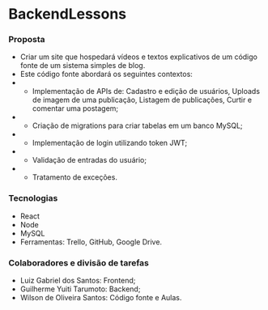 # BackendLessons

### Proposta
- Criar um site que hospedará vídeos e textos explicativos de um código fonte de um sistema simples de blog.
- Este código fonte abordará os seguintes contextos:
- - Implementação de APIs de: Cadastro e edição de usuários, Uploads de imagem de uma publicação, Listagem de publicações, Curtir e comentar uma postagem;
- - Criação de migrations para criar tabelas em um banco MySQL;
- - Implementação de login utilizando token JWT;
- - Validação de entradas do usuário;
- - Tratamento de exceções.

### Tecnologias
- React
- Node
- MySQL
- Ferramentas: Trello, GitHub, Google Drive.

### Colaboradores e divisão de tarefas
- Luiz Gabriel dos Santos: Frontend;
- Guilherme Yuiti Tarumoto: Backend;
- Wilson de Oliveira Santos: Código fonte e Aulas.